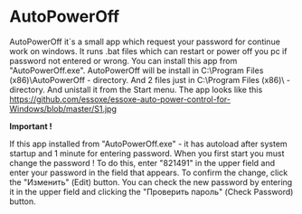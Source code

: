 # AutoPowerOff 
  AutoPowerOff it`s a small app which request your password for continue work on windows. It runs .bat files which can restart or power off you pc if password not entered or wrong. 
  You can install this app from "AutoPowerOff.exe". AutoPowerOff will be install in C:\Program Files (x86)\AutoPowerOff - directory. And 2 files just in C:\Program Files (x86)\ - directory. And unistall it from the Start menu.
  The app looks like this https://github.com/essoxe/essoxe-auto-power-control-for-Windows/blob/master/S1.jpg
  <p><b>Important !</b></p>
  If this app installed from "AutoPowerOff.exe" - it has autoload after system startup and 1 minute for entering password. When you first start you must change the password ! 
  To do this, enter "821491" in the upper field and enter your password in the field that appears. To confirm the change, click the "Изменить" (Edit) button. You can check the new password by entering it in the upper field and clicking the "Проверить пароль" (Check Password) button.
